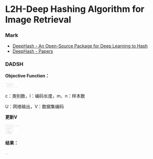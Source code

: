 # L2H-Deep Hashing Algorithm for Image Retrieval
### Mark
- [DeepHash - An Open-Source Package for Deep Learning to Hash](https://github.com/thulab/DeepHash)
- [DeepHash - Papers](https://github.com/caoyue10/DeepHash-Papers)

### DADSH
**Objective Function：**

<img src="./DADSH/objective.png" style="zoom:5%;" />

c：类别数，l：编码长度，m、n：样本数

U：网络输出，V：数据集编码



**更新V**

<img src="DADSH/solve.png" style="zoom:5%;" />

**结果：**

<img src="DADSH/result.png" style="zoom:1%;" />


